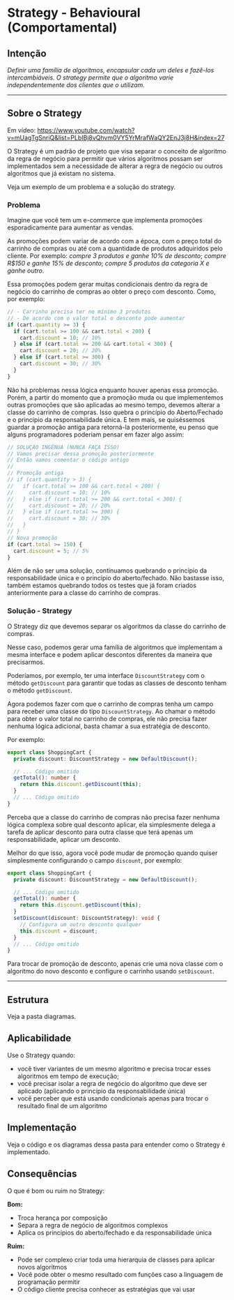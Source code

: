 # Strategy - Behavioural (Comportamental)

## Intenção

*Definir uma família de algoritmos, encapsular cada um deles e fazê-los intercambiáveis. O strategy permite que o algoritmo varie independentemente dos clientes que o utilizam.*

---

## Sobre o Strategy

Em vídeo: https://www.youtube.com/watch?v=mUagTgSnriQ&list=PLbIBj8vQhvm0VY5YrMrafWaQY2EnJ3j8H&index=27

O Strategy é um padrão de projeto que visa separar o conceito de algoritmo da regra de negócio para permitir que vários algoritmos possam ser implementados sem a necessidade de alterar a regra de negócio ou outros algoritmos que já existam no sistema.

Veja um exemplo de um problema e a solução do strategy.

### Problema

Imagine que você tem um e-commerce que implementa promoções esporadicamente para aumentar as vendas.

As promoções podem variar de acordo com a época, com o preço total do carrinho de compras ou até com a quantidade de produtos adquiridos pelo cliente. Por exemplo: *compre 3 produtos e ganhe 10% de desconto*; *compre R$150 e ganhe 15% de desconto*; *compre 5 produtos da categoria X e ganhe outro*.

Essa promoções podem gerar muitas condicionais dentro da regra de negócio do carrinho de compras ao obter o preço com desconto. Como, por exemplo:

```typescript
// - Carrinho precisa ter no mínimo 3 produtos
// - De acordo com o valor total o desconto pode aumentar
if (cart.quantity >= 3) {
  if (cart.total >= 100 && cart.total < 200) {
    cart.discount = 10; // 10%
  } else if (cart.total >= 200 && cart.total < 300) {
    cart.discount = 20; // 20%
  } else if (cart.total >= 300) {
    cart.discount = 30; // 30%
  }
}
```
Não há problemas nessa lógica enquanto houver apenas essa promoção. Porém, a partir do momento que a promoção muda ou que implementemos outras promoções que são aplicadas ao mesmo tempo, devemos alterar a classe do carrinho de compras. Isso quebra o princípio do Aberto/Fechado e o princípio da responsabilidade única. E tem mais, se quiséssemos guardar a promoção antiga para retorná-la posteriormente, eu penso que alguns programadores poderiam pensar em fazer algo assim:

```typescript
// SOLUÇÃO INGÊNUA (NUNCA FAÇA ISSO)
// Vamos precisar dessa promoção posteriormente
// Então vamos comentar o código antigo
//
// Promoção antiga
// if (cart.quantity > 3) {
//   if (cart.total >= 100 && cart.total < 200) {
//     cart.discount = 10; // 10%
//   } else if (cart.total >= 200 && cart.total < 300) {
//     cart.discount = 20; // 20%
//   } else if (cart.total >= 300) {
//     cart.discount = 30; // 30%
//   }
// }
// Nova promoção
if (cart.total >= 150) {
  cart.discount = 5; // 5%
}
```

Além de não ser uma solução, continuamos quebrando o princípio da responsabilidade única e o princípio do aberto/fechado. Não bastasse isso, também estamos quebrando todos os testes que já foram criados anteriormente para a classe do carrinho de compras.

### Solução - Strategy

O Strategy diz que devemos separar os algoritmos da classe do carrinho de compras.

Nesse caso, podemos gerar uma família de algoritmos que implementam a mesma interface e podem aplicar descontos diferentes da maneira que precisarmos.

Poderíamos, por exemplo, ter uma interface `DiscountStrategy` com o método `getDiscount` para garantir que todas as classes de desconto tenham o método `getDiscount`.

Agora podemos fazer com que o carrinho de compras tenha um campo para receber uma classe do tipo `DiscountStrategy`. Ao chamar o método para obter o valor total no carrinho de compras, ele não precisa fazer nenhuma lógica adicional, basta chamar a sua estratégia de desconto.

Por exemplo:

```typescript
export class ShoppingCart {
  private discount: DiscountStrategy = new DefaultDiscount();

  // ... Código omitido
  getTotal(): number {
    return this.discount.getDiscount(this);
  }
  // ... Código omitido
}
```

Perceba que a classe do carrinho de compras não precisa fazer nenhuma lógica complexa sobre qual desconto aplicar, ela simplesmente delega a tarefa de aplicar desconto para outra classe que terá apenas um responsabilidade, aplicar um desconto.

Melhor do que isso, agora você pode mudar de promoção quando quiser simplesmente configurando o campo `discount`, por exemplo:

```typescript
export class ShoppingCart {
  private discount: DiscountStrategy = new DefaultDiscount();

  // ... Código omitido
  getTotal(): number {
    return this.discount.getDiscount(this);
  }
  setDiscount(discount: DiscountStrategy): void {
    // Configura um outro desconto qualquer
    this.discount = discount;
  }
  // ... Código omitido
}
```

Para trocar de promoção de desconto, apenas crie uma nova classe com o algoritmo do novo desconto e configure o carrinho usando `setDiscount`.

---

## Estrutura

Veja a pasta diagramas.

## Aplicabilidade

Use o Strategy quando:

- você tiver variantes de um mesmo algoritmo e precisa trocar esses algoritmos em tempo de execução;
- você precisar isolar a regra de negócio do algoritmo que deve ser aplicado (aplicando o princípio da responsabilidade única)
- você perceber que está usando condicionais apenas para trocar o resultado final de um algoritmo

## Implementação

Veja o código e os diagramas dessa pasta para entender como o Strategy é implementado.

## Consequências

O que é bom ou ruim no Strategy:

**Bom:**
- Troca herança por composição
- Separa a regra de negócio de algoritmos complexos
- Aplica os princípios do aberto/fechado e da responsabilidade única

**Ruim:**
- Pode ser complexo criar toda uma hierarquia de classes para aplicar novos algoritmos
- Você pode obter o mesmo resultado com funções caso a linguagem de programação permitir
- O código cliente precisa conhecer as estratégias que vai usar
